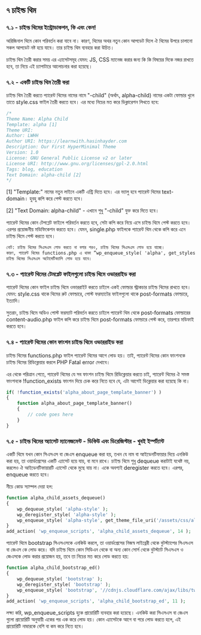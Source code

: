## ৭ চাইল্ড থিম

### ৭.১ - চাইল্ড থিমের ইন্ট্রোডাকশন, কি এবং কেন!

অরিজিনাল থিমে কোন পরিবর্তন করা যাবে না। কারণ, থিমের অথর নতুন কোন আপডেট দিলে ঐ থিমের উপরে চালানো সকল আপডেট নষ্ট হয়ে যাবে। তার চাইল্ড থিম ব্যবহার করা উচিত।

চাইল্ড থিম তৈরী করার সময় এর এ্যাসেটসমূহ যেমন: JS, CSS ম্যানেজ করার জন্য কি কি বিষয়ের দিকে নজর রাখতে হবে, তা নিয়ে এই চ্যাপাটারে আলোচনার করা হয়েছে।

### ৭.২ - একটি চাইল্ড থিম তৈরী করা

চাইল্ড থিম তৈরী করতে প্যারেন্ট থিমের নামের নামে "-child" (অর্থাৎ, alpha-child) নামের একটা ফোল্ডার খুলে তাতে style.css ফাইল তৈরী করতে হবে। এর মধ্যে নিচের মত করে ডিক্লারেশন লিখতে হবে:

```php
/*
Theme Name: Alpha Child
Template: alpha [1]
Theme URI:
Author: LWHH
Author URI: https://learnwith.hasinhayder.com
Description: Our First HyperMinimal Theme
Version: 1.0
License: GNU General Public License v2 or later
License URI: http://www.gnu.org/licenses/gpl-2.0.html
Tags: blog, education
Text Domain: alpha-child [2]
*/
```

[1] "Template:" নামের নতুন লাইনে একটি এন্ট্রি দিতে হবে। এর ভ্যালু হবে প্যারেন্ট থিমের text-domain। হুবহু কপি করে পেস্ট করতে হবে।

[2] "Text Domain: alpha-child" - এখানে শুধু "-child" যুক্ত করে দিতে হবে।

প্যারেন্ট থিমের কোন টেপপ্লেট ফাইলে পরিবর্তন করতে হবে, সেটা কপি করে নিয়ে এসে চাইল্ড থিমে পেস্ট করতে হবে। এরপর প্রয়োজনীয় মডিফিকেশন করতে হবে। যেমন, single.php ফাইলকে প্যারেন্ট থিম থেকে কপি করে এনে চাইল্ড থিমে পেস্ট করতে হবে।

```html
নোট: চাইল্ড থিমের সিএসএস লোড করতে না বলার পরও, চাইল্ড থিমের সিএসএস লোড হয়ে যাচ্ছে।
কারণ, প্যারেন্ট থিমের functions.php এ থাকা ”wp_enqueue_style( 'alpha', get_stylesheet_uri(), null, VERSION );” কারণে,
চাইল্ড থিমের সিএসএস অটোমেটিক্যালি লোড হয়ে যাবে।
```

### ৭.৩ - প্যারেন্ট থিমের টেমপ্লেট ফাইলগুলো চাইল্ড থিমে ওভাররাইড করা

প্যারেন্ট থিমের কোন ফাইল চাইল্ড থিমে ওভাররাইট করতে চাইলে একই ফোল্ডার স্ট্রাকচার চাইল্ড থিমের রাখতে হবে। যেমন: style.css থাকে থিমের রুট ফোল্ডারে, পোস্ট ফরম্যাটের ফাইলগুলো থাকে post-formats ফোল্ডারে, ইত্যাদি।

সুতরাং, চাইল্ড থিমে অডিও পোস্ট ফরম্যাট পরিবর্তন করতে চাইলে প্যারেন্ট থিম থেকে post-formats ফোল্ডারের content-audio.php ফাইল কপি করে চাইল্ড থিমে post-formats ফোল্ডারে পেস্ট করে, তারপরে মডিফাই করতে হবে।

### ৭.৪ - প্যারেন্ট থিমের কোন ফাংশন চাইল্ড থিমে ওভাররাইড করা

চাইল্ড থিমের functions.php ফাইল প্যারেন্ট থিমের আগে লোড হয়। তাই, প্যারেন্ট থিমের কোন ফাংশনকে চাইল্ড থিমের রিডিক্লেয়ার করলে PHP Fatal error দেখাবে।

এর থেকে পরিত্রান পেতে, প্যারেন্ট থিমের যে সব ফাংশন চাইল্ড থিমে রিডিক্লেয়ার করতে চাই, প্যারেন্ট থিমের ঐ সমস্ত ফাংশনকে !function_exists ফাংশন দিয়ে চেক করে নিতে হবে যে, এটা আগেই ডিক্লেয়ার করা হয়েছে কি না।

```php
if( !function_exists('alpha_about_page_template_banner') )
{
	function alpha_about_page_template_banner()
	{
		// code goes here
	}
}
```

### ৭.৫ - চাইল্ড থিমের অ্যাসেট ম্যানেজমেন্ট - ডিকিউ এবং ডিরেজিস্টার - খুবই ইম্পর্ট্যান্ট

একটি থিমে যখন কোন সিএসএস বা জেএস enqueue করা হয়, তখন যে নাম বা আইডেনটিফায়ার দিয়ে এনকিউ করা হয়, তা ওয়ার্ডপ্রেসের একটি এ্যাসেট হয়ে যায়, বা মনে রাখে।
চাইল্ড থিমে শুধু dequeue করাটাই যথেষ্ট নয়, করলেও ঐ আইডেনটিফায়ারটি এ্যাসেট থেকে মুছে যায় না।
একে অবশ্যই  deregister করতে হবে।
এরপর, enqueue করতে হবে।

নীচে কোড স্যাম্পল দেয়া হল:

```php
function alpha_child_assets_dequeue()
{
    wp_dequeue_style( 'alpha-style' );
    wp_deregister_style( 'alpha-style' );
    wp_enqueue_style( 'alpha-style', get_theme_file_uri('/assets/css/alpha.css') );
}
add_action( 'wp_enqueue_scripts', 'alpha_child_assets_dequeue', 14 );
```

প্যারেন্ট থিমে bootstrap সিএসএসকে এনকিউ করলে, তা ওয়ার্ডপ্রেসের নিজস্ব লাইব্রেরী থেকে বুটস্ট্যাপের সিএসএস বা জেএস কে লোড করে। যদি চাইল্ড থিমে কোন সিডিএন থেকে বা অন্য কোন সোর্স থেকে বুটস্ট্যাট সিএসএস ও জেএসকে লোড করার প্রয়োজন হয়, তবে তা নিচের মত করে লোড করতে হয়:

```php
function alpha_child_bootstrap_ed()
{
    wp_dequeue_style( 'bootstrap' );
    wp_deregister_style( 'bootstrap' );
    wp_enqueue_style( 'bootstrap', '//cdnjs.cloudflare.com/ajax/libs/twitter-bootstrap/4.1.1/css/bootstrap.css' );
}
add_action( 'wp_enqueue_scripts', 'alpha_child_bootstrap_ed', 11 );
```

লক্ষ্য করি, wp_enqueue_scripts হুকে প্রায়োরিটি ব্যবহার করা হয়েছে। এনকিউ করা সিএসএস বা জেএস গুলো প্রায়োরিটি অনুযায়ী একের পর এক করে লোড হয়। কোন এ্যাসেটকে আগে বা পরে লোড করতে হলে, এই প্রায়োরিটি নাম্বারকে বেশি বা কম করে নিতে হবে।
